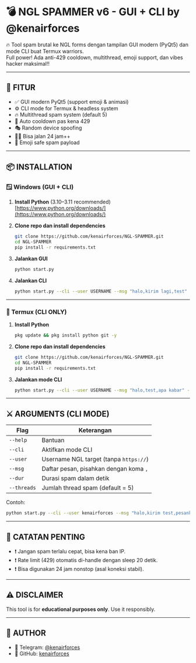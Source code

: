 
# 💣 NGL SPAMMER v6 - GUI + CLI by @kenairforces

🔥 Tool spam brutal ke NGL forms dengan tampilan GUI modern (PyQt5) dan mode CLI buat Termux warriors.  
Full power! Ada anti-429 cooldown, multithread, emoji support, dan vibes hacker maksimal‼️

---

## 🚀 FITUR

- ✅ GUI modern PyQt5 (support emoji & animasi)
- ⚙️ CLI mode for Termux & headless system
- 🔥 Multithread spam system (default 5)
- 🚫 Auto cooldown pas kena 429
- 🎭 Random device spoofing
- 🕵️‍♂️ Bisa jalan 24 jam++
- 🌈 Emoji safe spam payload

---

## 📦 INSTALLATION

### 🪟 Windows (GUI + CLI)

1. **Install Python** (3.10–3.11 recommended)  
   [https://www.python.org/downloads/](https://www.python.org/downloads/)

2. **Clone repo dan install dependencies**
   ```bash
   git clone https://github.com/kenairforces/NGL-SPAMMER.git
   cd NGL-SPAMMER
   pip install -r requirements.txt
   ```

3. **Jalankan GUI**
   ```bash
   python start.py
   ```

4. **Jalankan CLI**
   ```bash
   python start.py --cli --user USERNAME --msg "halo,kirim lagi,test" --dur 60 --threads 5
   ```

---

### 📱 Termux (CLI ONLY)

1. **Install Python**
   ```bash
   pkg update && pkg install python git -y
   ```

2. **Clone repo dan install dependencies**
   ```bash
   git clone https://github.com/kenairforces/NGL-SPAMMER.git
   cd NGL-SPAMMER
   pip install -r requirements.txt
   ```

3. **Jalankan mode CLI**
   ```bash
   python start.py --cli --user USERNAME --msg "halo,test,apa kabar" --dur 60 --threads 5
   ```

---

## ⚔️ ARGUMENTS (CLI MODE)

| Flag         | Keterangan                                    |
|--------------|-----------------------------------------------|
| `--help`      | Bantuan                                      |
| `--cli`      | Aktifkan mode CLI                             |
| `--user`     | Username NGL target (tanpa `https://`)        |
| `--msg`      | Daftar pesan, pisahkan dengan koma `,`        |
| `--dur`      | Durasi spam dalam detik                       |
| `--threads`  | Jumlah thread spam (default = 5)              |

Contoh:
```bash
python start.py --cli --user kenairforces --msg "halo,kirim test,pesanku" --dur 120 --threads 10
```

---

## 🧠 CATATAN PENTING

- ❗ Jangan spam terlalu cepat, bisa kena ban IP.
- ❗ Rate limit (429) otomatis di-handle dengan sleep 20 detik.
- ❗ Bisa digunakan 24 jam nonstop (asal koneksi stabil).

---

## ⚠️ DISCLAIMER

This tool is for **educational purposes only**. Use it responsibly.

---

## 🧠 AUTHOR

- 🚀 Telegram: [@kenairforces](https://t.me/Kenairforces)
- 🎯 GitHub: [kenairforces](https://github.com/kenairforces)
